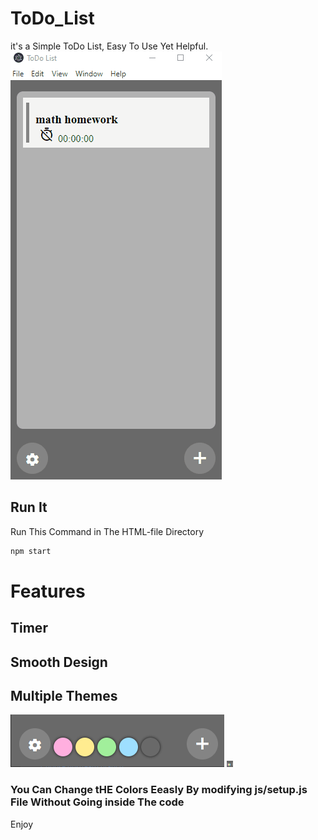 # ToDo_List
it's a Simple ToDo List, Easy To Use Yet Helpful.
![](preview/vid.gif)

## Run It
Run This Command in The HTML-file Directory
```bash
npm start
```

# Features
## Timer 
## Smooth Design
## Multiple Themes
![](preview/themes.png)
<img src='preview/themes.png' width ='10px' height='10px'/>
### You Can Change tHE Colors Eeasly By modifying js/setup.js File Without Going inside The code




Enjoy
